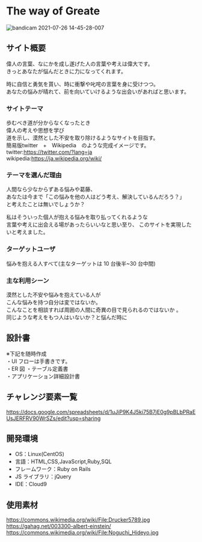 # The way of Greate 
  
![bandicam 2021-07-26 14-45-28-007](https://user-images.githubusercontent.com/81542430/126938956-13f7ff0e-911c-48f3-bd90-0281b8eb43f1.jpg)

## サイト概要

偉人の言葉、なにかを成し遂げた人の言葉や考えは偉大です。  
きっとあなたが悩んだときに力になってくれます。  

時に自信と勇気を貰い、時に衝撃や叱咤の言葉を身に受けつつ。  
あなたの悩みが晴れて、前を向いていけるような出会いがあればと思います。  

### サイトテーマ

歩むべき道が分からなくなったとき  
偉人の考えや思想を学び  
道を示し、漠然とした不安を取り除けるようなサイトを目指す。  
簡易版twitter　+　Wikipedia　のような完成イメージです。  
twitter:https://twitter.com/?lang=ja  
wikipedia:https://ja.wikipedia.org/wiki/  

### テーマを選んだ理由

人間なら少なからずある悩みや葛藤、  
あなたは今まで「この悩みを他の人はどう考え、解決しているんだろう？」  
と考えたことは無いでしょうか？  

私はそういった個人が抱える悩みを取り払ってくれるような  
言葉や考えに出会える場があったらいいなと思い至り、 
このサイトを実現したいと考えました。  

### ターゲットユーザ

悩みを抱える人すべて(主なターゲットは 10 台後半~30 台中間)  

### 主な利用シーン

漠然とした不安や悩みを抱えている人が  
こんな悩みを持つ自分は変ではないか。  
こんなことを相談すれば周囲の人間に奇異の目で見られるのではないか 。  
同じような考えをもつ人はいないか？と悩んだ時に 

## 設計書

※下記を随時作成  
・UI フローは手書きです。  
・ER 図 
・テーブル定義書  
・アプリケーション詳細設計書  

## チャレンジ要素一覧
https://docs.google.com/spreadsheets/d/1uJiP9K4J5ki75B7jE0g9pBLbPRaEUsJERFRV90WrSZs/edit?usp=sharing  

## 開発環境

- OS：Linux(CentOS)  
- 言語：HTML,CSS,JavaScript,Ruby,SQL 
- フレームワーク：Ruby on Rails 
- JS ライブラリ：jQuery 
- IDE：Cloud9  

## 使用素材

https://commons.wikimedia.org/wiki/File:Drucker5789.jpg 
https://gahag.net/003300-albert-einstein/ 
https://commons.wikimedia.org/wiki/File:Noguchi_Hideyo.jpg  

